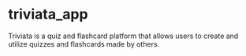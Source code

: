 # triviata_app
Triviata is a quiz and flashcard platform that allows users to create and utilize quizzes and flashcards made by others.
